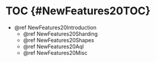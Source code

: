 TOC {#NewFeatures20TOC}
=======================

- @ref NewFeatures20Introduction
  - @ref NewFeatures20Sharding
  - @ref NewFeatures20Shapes
  - @ref NewFeatures20Aql
  - @ref NewFeatures20Misc
